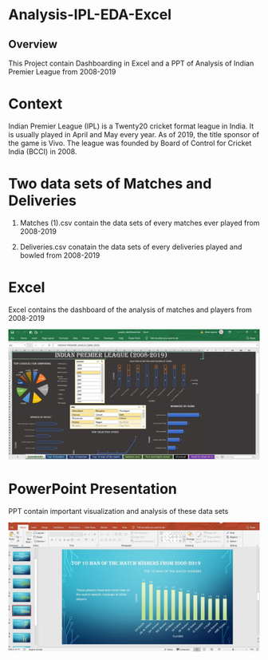 # Analysis-IPL-EDA-Excel

## Overview
This Project contain Dashboarding in Excel and a PPT of Analysis of Indian Premier League from 2008-2019

# Context
Indian Premier League (IPL) is a Twenty20 cricket format league in India. It is usually played in April and
May every year. As of 2019, the title sponsor of the game is Vivo. The league was founded by Board of Control 
for Cricket India (BCCI) in 2008. 


# Two data sets of Matches and Deliveries


1. Matches (1).csv contain the data sets of every matches ever played from 2008-2019
   
2. Deliveries.csv conatain the data sets of every deliveries played and bowled from 2008-2019

# Excel
Excel contains the dashboard of the analysis of matches and players from 2008-2019

![plot](excel.jpg)

# PowerPoint Presentation
PPT contain important visualization and analysis of these data sets 

![](ppt.jpg)
